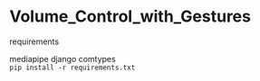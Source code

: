 # Volume_Control_with_Gestures

requirements

mediapipe
django
comtypes <br>
``` pip install -r requirements.txt ```
